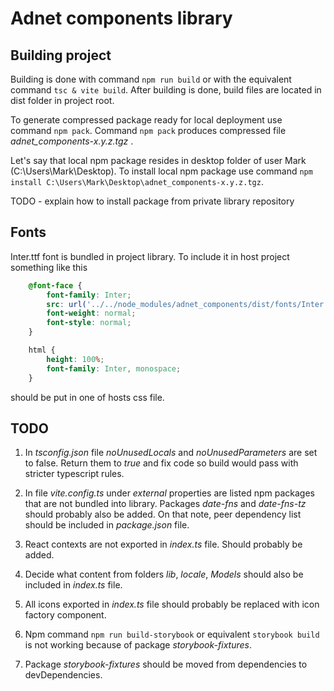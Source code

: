 # Adnet components library

## Building project
Building is done with command ``npm run build`` or with the equivalent command ``tsc & vite build``. 
After building is done, build files are located in dist folder in project root. 

To generate compressed package ready for local deployment use command ``npm pack``. Command ``npm pack`` produces
compressed file *adnet_components-x.y.z.tgz* .

Let's say that local npm package resides in desktop folder of user Mark (C:\Users\Mark\Desktop). To install local
npm package use command ``npm install C:\Users\Mark\Desktop\adnet_components-x.y.z.tgz``.

TODO - explain how to install package from private library repository

## Fonts
Inter.ttf font is bundled in project library. To include it in host project something like this
```css
    @font-face {
        font-family: Inter;
        src: url('../../node_modules/adnet_components/dist/fonts/Inter.ttf') format('truetype');
        font-weight: normal;
        font-style: normal;
    }

    html {
        height: 100%;
        font-family: Inter, monospace;
    }
```
should be put in one of hosts css file.

## TODO
1. In *tsconfig.json* file *noUnusedLocals* and *noUnusedParameters* are set to false. Return them to *true* and fix 
code so build would pass with stricter typescript rules.

2. In file *vite.config.ts* under *external* properties are listed npm packages that are not bundled into library. 
Packages *date-fns* and *date-fns-tz* should probably also be added. On that note, peer dependency list should be included in 
*package.json* file.

3. React contexts are not exported in *index.ts* file. Should probably be added.

4. Decide what content from folders *lib*, *locale*, *Models* should also be included in *index.ts* file.

5. All icons exported in *index.ts* file should probably be replaced with icon factory component.

6. Npm command ``npm run build-storybook`` or equivalent ``storybook build`` is not working because of package *storybook-fixtures*.

7. Package *storybook-fixtures* should be moved from dependencies to devDependencies.